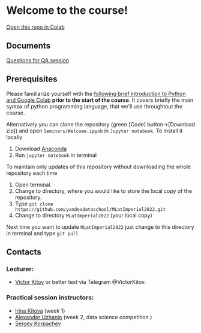 # Welcome to the course!

[Open this repo in Colab](https://colab.research.google.com/github/yandexdataschool/MLatImperial2022)

## Documents
[Questions for QA session](https://docs.google.com/document/d/1tBALlnoaxBQLUCEO6bhgVKyiymK7lnzp5DtA3StBOao/edit?usp=sharing)

## Prerequisites
Please familiarize yourself with the [following brief introduction to Python and Google Colab](https://colab.research.google.com/github/yandexdataschool/MLatImperial2022/blob/master/Seminars/Welcome.ipynb) **prior to the start of the course**. It covers briefly the main syntax of python programming language, that we'll use throughtout the course.

Alternatively you can clone the repository (green [Code] button->[Download zip]) and open `Seminars/Welcome.ipynb` in `Jupyter notebook`. To install it locally
1. Download [Anaconda](https://www.anaconda.com/products/individual)
2. Run `jupyter notebook` in terminal

To maintain only updates of this repository without downloading the whole repository each time
1. Open terminal.
2. Change to directory, where you would like to store the local copy of the repository.
3. Type `git clone https://github.com/yandexdataschool/MLatImperial2022.git`
4. Change to directory `MLatImperial2022` (your local copy)

Next time you want to update `MLatImperial2022` just change to this directory in terminal and type `git pull`

## Contacts

### Lecturer:
 -  [Victor Kitov](mailto:v.v.kitov@yandex.ru) or better text via Telegram @VictorKitov.

### Practical session instructors:
 -  [Irina Kitova](mailto:eremchuki@gmail.com) (week 1)
 -  [Alexander Uzhanin](mailto:alex.ustyuzhanin98@yandex.ru) (week 2, data science competition )
 -  [Sergey Korpachev](mailto:korpachev.ss@phystech.edu)
